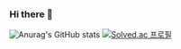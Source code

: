 ### Hi there 👋

![Anurag's GitHub stats](https://github-readme-stats.vercel.app/api?username=yyerim0901&&show_icons=true&theme=merko) [![Solved.ac
프로필](http://mazassumnida.wtf/api/generate_badge?boj=yyerim0901)](https://solved.ac/{yyerim0901})
